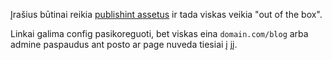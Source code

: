 Įrašius būtinai reikia [publishint assetus](https://larazeus.com/docs/sky/v2/installation#content-assets) ir tada viskas veikia "out of the box".

Linkai galima config pasikoreguoti, bet viskas eina `domain.com/blog` arba admine paspaudus ant posto ar page nuveda tiesiai į jį.
